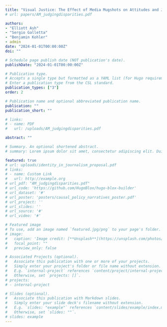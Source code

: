 ```yaml
---
title: "Visual Justice: The Effect of Media Mugshots on Attitudes and Judicial Outcomes"
# url: papers/AM_judgingdisparities.pdf

authors:
- "Elliott Ash"
- "Sergio Galletta"
- "Benjamin Kohler"
- admin
date: "2024-01-01T00:00:00Z"
doi: ""

# Schedule page publish date (NOT publication's date).
publishDate: "2024-01-01T00:00:00Z"

# Publication type.
# Accepts a single type but formatted as a YAML list (for Hugo requirements).
# Enter a publication type from the CSL standard.
publication_types: ["3"]
order: 2

# Publication name and optional abbreviated publication name.
publication: ""
publication_short: ""

# links:
# - name: PDF
#   url: /uploads/AM_judgingdisparities.pdf

abstract: ""

# Summary. An optional shortened abstract.
# summary: Lorem ipsum dolor sit amet, consectetur adipiscing elit. Duis posuere tellus ac convallis placerat. Proin tincidunt magna sed ex sollicitudin condimentum.

featured: true
# url: uploads/identity_in_journalism_proposal.pdf
# links:
# - name: Custom Link
#   url: http://example.org
# url_pdf: "AM_judgingdisparities.pdf"
# url_code: 'https://github.com/HugoBlox/hugo-blox-builder'
# url_dataset: '#'
# url_poster: 'posters/causal_policy_narratives_poster.pdf'
# url_project: ''
# url_slides: ''
# url_source: '#'
# url_video: '#'

# Featured image
# To use, add an image named `featured.jpg/png` to your page's folder. 
# image:
#   caption: 'Image credit: [**Unsplash**](https://unsplash.com/photos/s9CC2SKySJM)'
#   focal_point: ""
#   preview_only: false

# Associated Projects (optional).
#   Associate this publication with one or more of your projects.
#   Simply enter your project's folder or file name without extension.
#   E.g. `internal-project` references `content/project/internal-project/index.md`.
#   Otherwise, set `projects: []`.
# projects:
# - internal-project

# Slides (optional).
#   Associate this publication with Markdown slides.
#   Simply enter your slide deck's filename without extension.
#   E.g. `slides: "example"` references `content/slides/example/index.md`.
#   Otherwise, set `slides: ""`.
# slides: example
---
```

